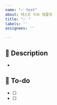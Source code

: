 ```yaml
---
name: "✅ test"
about: 테스트 이슈 템플릿
title: "✅ "
labels: ''
assignees: ''

---
```


## 📌 Description
- 

## 📝 To-do
- [ ] 
- [ ]
